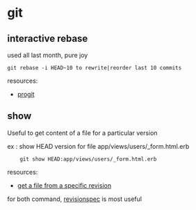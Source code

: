 git
===

interactive rebase
------------------
used all last month, pure joy

    git rebase -i HEAD~10 to rewrite|reorder last 10 commits

resources:

* [progit](http://progit.org/book/ch6-4.html)
   
show
----
Useful to get content of a file for a particular version

ex : show HEAD version for file app/views/users/_form.html.erb

        git show HEAD:app/views/users/_form.html.erb
        
resources:

* [get a file from a specific revision](http://gitready.com/intermediate/2009/02/27/get-a-file-from-a-specific-revision.html )


for both command, [revisionspec](http://www.kernel.org/pub/software/scm/git/docs/gitrevisions.html) is most useful






